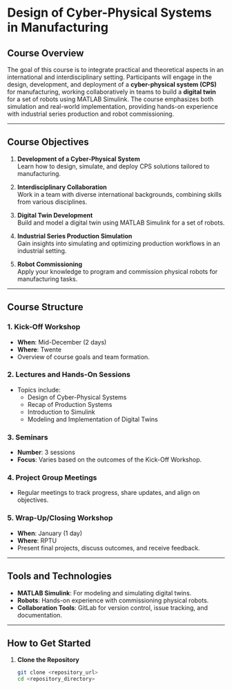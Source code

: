 # Design of Cyber-Physical Systems in Manufacturing

## Course Overview

The goal of this course is to integrate practical and theoretical aspects in an international and interdisciplinary setting. Participants will engage in the design, development, and deployment of a **cyber-physical system (CPS)** for manufacturing, working collaboratively in teams to build a **digital twin** for a set of robots using MATLAB Simulink. The course emphasizes both simulation and real-world implementation, providing hands-on experience with industrial series production and robot commissioning.

---

## Course Objectives

1. **Development of a Cyber-Physical System**  
   Learn how to design, simulate, and deploy CPS solutions tailored to manufacturing.

2. **Interdisciplinary Collaboration**  
   Work in a team with diverse international backgrounds, combining skills from various disciplines.

3. **Digital Twin Development**  
   Build and model a digital twin using MATLAB Simulink for a set of robots.

4. **Industrial Series Production Simulation**  
   Gain insights into simulating and optimizing production workflows in an industrial setting.

5. **Robot Commissioning**  
   Apply your knowledge to program and commission physical robots for manufacturing tasks.

---

## Course Structure

### 1. **Kick-Off Workshop**
- **When**: Mid-December (2 days)  
- **Where**: Twente  
- Overview of course goals and team formation.

### 2. **Lectures and Hands-On Sessions**
- Topics include:  
  - Design of Cyber-Physical Systems  
  - Recap of Production Systems  
  - Introduction to Simulink  
  - Modeling and Implementation of Digital Twins  

### 3. **Seminars**
- **Number**: 3 sessions  
- **Focus**: Varies based on the outcomes of the Kick-Off Workshop.  

### 4. **Project Group Meetings**
- Regular meetings to track progress, share updates, and align on objectives.

### 5. **Wrap-Up/Closing Workshop**
- **When**: January (1 day)  
- **Where**: RPTU  
- Present final projects, discuss outcomes, and receive feedback.

---

## Tools and Technologies

- **MATLAB Simulink**: For modeling and simulating digital twins.
- **Robots**: Hands-on experience with commissioning physical robots.
- **Collaboration Tools**: GitLab for version control, issue tracking, and documentation.

---

## How to Get Started

1. **Clone the Repository**  
   ```bash
   git clone <repository_url>
   cd <repository_directory>
